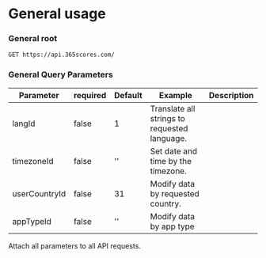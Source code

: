 # General usage

### General root

`GET https://api.365scores.com/`

### General Query Parameters

Parameter | required | Default | Example | Description
--------- | ------- | ----------- | --- |  ---------
langId | false | 1 | Translate all strings to requested language.
timezoneId | false | '' | Set date and time by the timezone.
userCountryId | false | 31 | Modify data by requested country.
appTypeId | false | ''  | Modify data by app type

<aside class="notice">
Attach all parameters to all API requests.
</aside>
